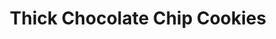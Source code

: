 ---
title: Thick Chocolate Chip Cookies
layout: recipe
description: These cookies are based on cookies from a NYC bakery called Levain. They make them with walnuts but I think they're better without.
source: http://bromabakery.com/2015/01/copycat-levain-bakery-chocolate-chip-cookies.html
ingredients: 
  - 3 1/8 cups all purpose flour
  - 1 teaspoon baking powder
  - 0.25 teaspoon baking soda
  - 1.5 teaspoons kosher salt
  - 1 cup unsalted butter, cold and cut into cubes
  - 7/8 cup packed light or dark brown sugar
  - 1/2 cup granulated sugar
  - 2 eggs, cold, lightly beaten in a separate bowl
  - 1 teaspoon vanilla extract
  - 2 cups dark chunky chocolate chips
instructions:
  - Line a large baking sheet with a silicon mat or parchment paper. Set aside.
  - In a medium bowl, mix together the flour, baking soda, powder, and salt. Set aside.
  - In a standing mixer fitted with a paddle attachment, beat the butter until it comes together in one lump, about 1 minute. Add in the sugars and beat for another 1-2 minutes, or until the sugar dissolves into the butter.
  - Lower the speed to medium-low, and mix in the eggs and vanilla and beat until mixed (the batter will be lumpy). Gradually add in the flour mixture, beating until a little flour remains. Add the chocolate chips and mix until they're uniformly distributed.
  - Divide the dough into 12 even pieces. Shape the dough roughly into a ball, but do not roll it. Place on the prepared baking sheet, spacing 2 inches apart. Freeze for 15 minutes or refrigerate them overnight.
  - Preheat oven to 375°F. Bake cookies for 15-20 minutes, until light golden brown. When in doubt, take your cookies out early. The cookies will continue to cook as they cool. There's nothing that ruins them more than being overcooked.
yields: 12 cookies
prep_time: 40 minutes
cook_time: 20 minutes
---